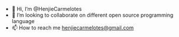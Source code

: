 - 👋 Hi, I’m @HenjieCarmelotes
- 💞️ I’m looking to collaborate on different open source programming language
- 📫 How to reach me henjiecarmelotes@gmail.com



